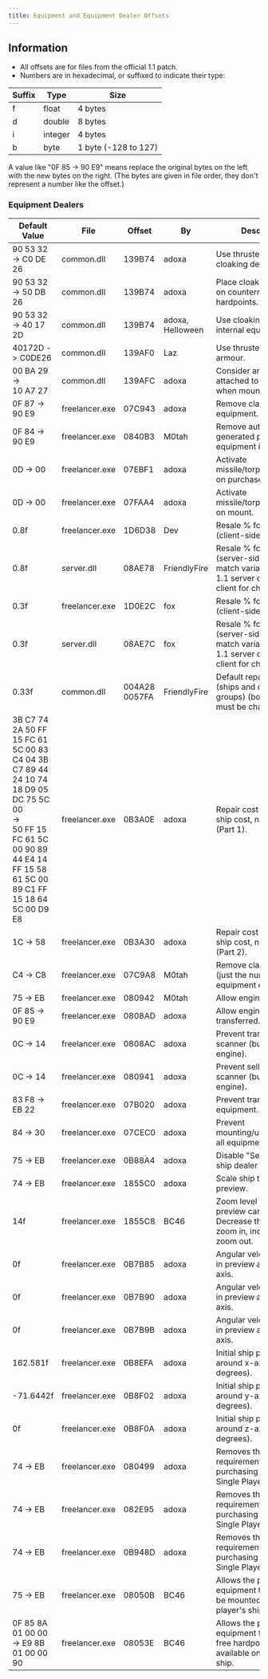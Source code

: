 ```yaml
---
title: Equipment and Equipment Dealer Offsets
---
```


## Information

* All offsets are for files from the official 1.1 patch.
* Numbers are in hexadecimal, or suffixed to indicate their type:

| Suffix | Type    | Size                 |
| ------ | ------- | -------------------- |
| f      | float   | 4 bytes              |
| d      | double  | 8 bytes              |
| i      | integer | 4 bytes              |
| b      | byte    | 1 byte (-128 to 127) |

A value like "0F 85 -> 90 E9" means replace the original bytes on the left with the new bytes on the right. (The bytes are given in file order, they don't represent a number like the offset.)

### Equipment Dealers

| Default Value                                                                                                                                                                      | File           | Offset            | By               | Description                                                                                                      |
| ---------------------------------------------------------------------------------------------------------------------------------------------------------------------------------- | -------------- | ----------------- | ---------------- | ---------------------------------------------------------------------------------------------------------------- |
| 90 53 32 -> C0 DE 26                                                                                                                                                               | common.dll     | 139B74            | adoxa            | Use thruster hp_type for cloaking device.                                                                        |
| 90 53 32 -> 50 DB 26                                                                                                                                                               | common.dll     | 139B74            | adoxa            | Place cloaking devices on countermeasure hardpoints.                                                             |
| 90 53 32 -> 40 17 2D                                                                                                                                                               | common.dll     | 139B74            | adoxa, HeIIoween | Use cloaking device as internal equipment.                                                                       |
| 40172D -> C0DE26                                                                                                                                                                   | common.dll     | 139AF0            | Laz              | Use thruster hp_type for armour.                                                                                 |
| 00 BA 29<br/>-><br/>10 A7 27                                                                                                                                                       | common.dll     | 139AFC            | adoxa            | Consider armor types attached to hardpoint when mounted.                                                         |
| 0F 87 -> 90 E9                                                                                                                                                                     | freelancer.exe | 07C943            | adoxa            | Remove class info from equipment.                                                                                |
| 0F 84 -> 90 E9                                                                                                                                                                     | freelancer.exe | 0840B3            | M0tah            | Remove automatically generated portion of equipment infocards.                                                   |
| 0D -> 00                                                                                                                                                                           | freelancer.exe | 07EBF1            | adoxa            | Activate missile/torpedo/disruptor on purchase.                                                                  |
| 0D -> 00                                                                                                                                                                           | freelancer.exe | 07FAA4            | adoxa            | Activate missile/torpedo/disruptor on mount.                                                                     |
| 0.8f                                                                                                                                                                               | freelancer.exe | 1D6D38            | Dev              | Resale % for ships (client-side).                                                                                |
| 0.8f                                                                                                                                                                               | server.dll     | 08AE78            | FriendlyFire     | Resale % for ships (server-side, must match variable above or 1.1 server dll will kick client for cheating).     |
| 0.3f                                                                                                                                                                               | freelancer.exe | 1D0E2C            | fox              | Resale % for equipment (client-side).                                                                            |
| 0.3f                                                                                                                                                                               | server.dll     | 08AE7C            | fox              | Resale % for equipment (server-side, must match variable above or 1.1 server dll will kick client for cheating). |
| 0.33f                                                                                                                                                                              | common.dll     | 004A28<br/>0057FA | FriendlyFire     | Default repair price ratio (ships and collision groups) (both offsets must be changed).                          |
| 3B C7 74 2A 50 FF 15 FC 61 5C 00 83 C4 04 3B C7 89 44 24 10 74 18 D9 05 DC 75 5C 00<br/>-><br/>50 FF 15 FC 61 5C 00 90 89 44 E4 14 FF 15 58 61 5C 00 89 C1 FF 15 18 64 5C 00 D9 E8 | freelancer.exe | 0B3A0E            | adoxa            | Repair cost based on ship cost, not armor (Part 1).                                                              |
| 1C -> 58                                                                                                                                                                           | freelancer.exe | 0B3A30            | adoxa            | Repair cost based on ship cost, not armor (Part 2).                                                              |
| C4 -> C8                                                                                                                                                                           | freelancer.exe | 07C9A8            | M0tah            | Remove class number (just the number) on equipment entries.                                                      |
| 75 -> EB                                                                                                                                                                           | freelancer.exe | 080942            | M0tah            | Allow engines to be sold.                                                                                        |
| 0F 85 -> 90 E9                                                                                                                                                                     | freelancer.exe | 0808AD            | adoxa            | Allow engines to be transferred.                                                                                 |
| 0C -> 14                                                                                                                                                                           | freelancer.exe | 0808AC            | adoxa            | Prevent transfer of scanner (but allows engine).                                                                 |
| 0C -> 14                                                                                                                                                                           | freelancer.exe | 080941            | adoxa            | Prevent selling of scanner (but allows engine).                                                                  |
| 83 F8 -> EB 22                                                                                                                                                                     | freelancer.exe | 07B020            | adoxa            | Prevent transfer of all equipment.                                                                               |
| 84 -> 30                                                                                                                                                                           | freelancer.exe | 07CEC0            | adoxa            | Prevent mounting/unmounting of all equipment.                                                                    |
| 75 -> EB                                                                                                                                                                           | freelancer.exe | 0B88A4            | adoxa            | Disable "Select Ship" ship dealer button.                                                                        |
| 74 -> EB                                                                                                                                                                           | freelancer.exe | 1855C0            | adoxa            | Scale ship to fill the preview.                                                                                  |
| 14f                                                                                                                                                                                | freelancer.exe | 1855C8            | BC46             | Zoom level of the ship preview camera. Decrease this value to zoom in, increase it to zoom out.                  |
| 0f                                                                                                                                                                                 | freelancer.exe | 0B7B85            | adoxa            | Angular velocity of ship in preview around x-axis.                                                               |
| 0f                                                                                                                                                                                 | freelancer.exe | 0B7B90            | adoxa            | Angular velocity of ship in preview around y-axis.                                                               |
| 0f                                                                                                                                                                                 | freelancer.exe | 0B7B9B            | adoxa            | Angular velocity of ship in preview around z-axis.                                                               |
| 162.581f                                                                                                                                                                           | freelancer.exe | 0B8EFA            | adoxa            | Initial ship preview angle around x-axis (in degrees).                                                           |
| -71.6442f                                                                                                                                                                          | freelancer.exe | 0B8F02            | adoxa            | Initial ship preview angle around y-axis (in degrees).                                                           |
| 0f                                                                                                                                                                                 | freelancer.exe | 0B8F0A            | adoxa            | Initial ship preview angle around z-axis (in degrees).                                                           |
| 74 -> EB                                                                                                                                                                           | freelancer.exe | 080499            | adoxa            | Removes the level requirements for purchasing equipment in Single Player (Part 1).                               |
| 74 -> EB                                                                                                                                                                           | freelancer.exe | 082E95            | adoxa            | Removes the level requirements for purchasing equipment in Single Player (Part 2).                               |
| 74 -> EB                                                                                                                                                                           | freelancer.exe | 0B948D            | adoxa            | Removes the level requirements for purchasing ships in Single Player.                                            |
| 75 -> EB                                                                                                                                                                           | freelancer.exe | 08050B            | BC46             | Allows the purchase of equipment that cannot be mounted on the player's ship.                                    |
| 0F 85 8A 01 00 00 -> E9 8B 01 00 00 90                                                                                                                                             | freelancer.exe | 08053E            | BC46             | Allows the purchase of equipment for which no free hardpoint is available on the player's ship.                  |
